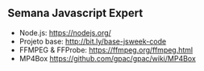 ## Semana Javascript Expert

- Node.js: https://nodejs.org/
- Projeto base: http://bit.ly/base-jsweek-code
- FFMPEG & FFProbe: https://ffmpeg.org/ffmpeg.html
- MP4Box https://github.com/gpac/gpac/wiki/MP4Box
